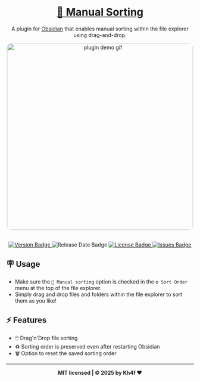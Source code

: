 <h1 align="center">
  <a href="https://obsidian.md/plugins?id=obsidian-manual-sorting">📌 Manual Sorting</a>
</h1>

<p align="center">A plugin for <a href="https://obsidian.md/" target="_blank">Obsidian</a> that enables manual sorting within the file explorer using drag-and-drop.</p>

<div align="center">
  <img align="center" width="500" style="border-radius: 10px;" src="https://github.com/user-attachments/assets/f3d164ce-2dba-4184-a781-7185b79c710f" alt="plugin demo gif">
</div>

</br>

<p align="center">
    <a href="https://github.com/Kh4f/obsidian-manual-sorting/releases/latest">
		<img src="https://img.shields.io/github/manifest-json/v/Kh4f/obsidian-manual-sorting" alt="Version Badge">
	</a>
    <img src="https://img.shields.io/github/release-date/Kh4f/obsidian-manual-sorting" alt="Release Date Badge">
	<a href="https://github.com/Kh4f/obsidian-manual-sorting/blob/master/LICENSE">
		<img src="https://img.shields.io/github/license/Kh4f/obsidian-manual-sorting" alt="License Badge">
	</a>
	<a href="https://github.com/Kh4f/obsidian-manual-sorting/issues">
		<img src="https://img.shields.io/github/issues/Kh4f/obsidian-manual-sorting" alt="Issues Badge">
	</a>
</p>

## 🪧 Usage

- Make sure the `📌 Manual sorting` option is checked in the `⚙️ Sort Order` menu at the top of the file explorer.
- Simply drag and drop files and folders within the file explorer to sort them as you like!

## ⚡ Features

- 🖱️ Drag'n'Drop file sorting
- ♻️ Sorting order is preserved even after restarting Obsidian
- 🗑️ Option to reset the saved sorting order

---

<div align="center">
  <b>MIT licensed | © 2025 by Kh4f ❤️</b>
</div>
